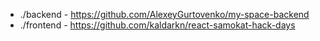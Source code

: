 * ./backend - https://github.com/AlexeyGurtovenko/my-space-backend
* ./frontend - https://github.com/kaldarkn/react-samokat-hack-days

